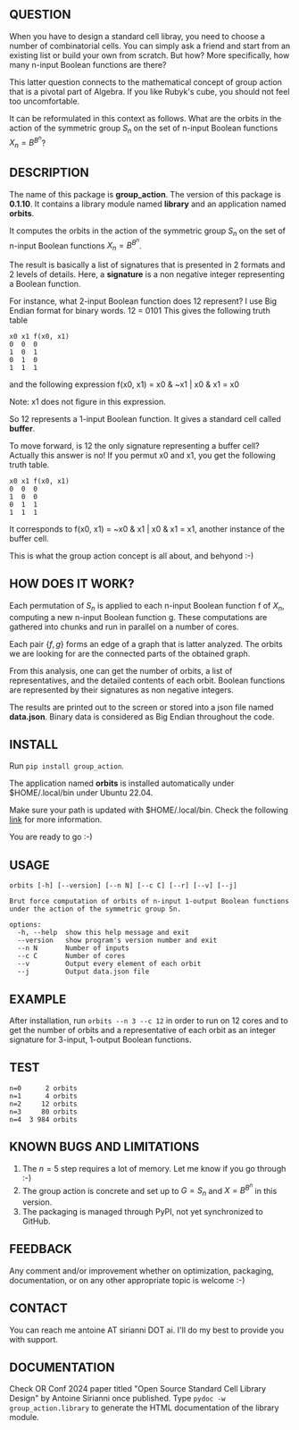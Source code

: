 ## QUESTION
When you have to design a standard cell libray, you need to choose a number of combinatorial cells.
You can simply ask a friend and start from an existing list or build your own from scratch.
But how? More specifically, how many n-input Boolean functions are there?

This latter question connects to the mathematical concept of group action that is a pivotal part of Algebra.
If you like Rubyk's cube, you should not feel too uncomfortable.

It can be reformulated in this context as follows.
What are the orbits in the action of the symmetric group $S_n$ on the set of n-input Boolean functions $X_n=B^{B^n}$?

## DESCRIPTION
The name of this package is **group_action**.
The version of this package is **0.1.10**.
It contains a library module named **library** and an application named **orbits**.

It computes the orbits in the action of the symmetric group $S_n$ on the set of n-input Boolean functions $X_n=B^{B^n}$.

The result is basically a list of signatures that is presented in 2 formats and 2 levels of details.
Here, a **signature** is a non negative integer representing a Boolean function.

For instance, what 2-input Boolean function does 12 represent?
I use Big Endian format for binary words.
12 = 0101
This gives the following truth table
```
x0 x1 f(x0, x1)
0  0  0
1  0  1
0  1  0
1  1  1
```
and the following expression
f(x0, x1) = x0 & ~x1 | x0 & x1 = x0

Note: x1 does not figure in this expression.

So 12 represents a 1-input Boolean function.
It gives a standard cell called **buffer**.

To move forward, is 12 the only signature representing a buffer cell?
Actually this answer is no!
If you permut x0 and x1, you get the following truth table.
```
x0 x1 f(x0, x1)
0  0  0
1  0  0
0  1  1
1  1  1
```
It corresponds to f(x0, x1) = ~x0 & x1 | x0 & x1 = x1, another instance of the buffer cell.

This is what the group action concept is all about, and behyond :-)

## HOW DOES IT WORK?
Each permutation of $S_n$ is applied to each n-input Boolean function f of $X_n$, computing a new n-input Boolean function g.
These computations are gathered into chunks and run in parallel on a number of cores.

Each pair $\lbrace f, g \rbrace$ forms an edge of a graph that is latter analyzed.
The orbits we are looking for are the connected parts of the obtained graph.

From this analysis, one can get the number of orbits, a list of representatives, and the detailed contents of each orbit.
Boolean functions are represented by their signatures as non negative integers.

The results are printed out to the screen or stored into a json file named **data.json**.
Binary data is considered as Big Endian throughout the code.

## INSTALL
Run ```pip install group_action```.

The application named **orbits** is installed automatically under $HOME/.local/bin under Ubuntu 22.04.

Make sure your path is updated with $HOME/.local/bin.
Check the following [link](https://askubuntu.com/questions/1144231/home-local-bin-not-in-path-for-ubuntu-19-04) for more information. 

You are ready to go :-)

## USAGE
```
orbits [-h] [--version] [--n N] [--c C] [--r] [--v] [--j]

Brut force computation of orbits of n-input 1-output Boolean functions under the action of the symmetric group Sn.

options:
  -h, --help  show this help message and exit
  --version   show program's version number and exit
  --n N       Number of inputs
  --c C       Number of cores
  --v         Output every element of each orbit
  --j         Output data.json file
```

## EXAMPLE
After installation, run ```orbits --n 3 --c 12``` in order to run on 12 cores and to get the number of orbits and a representative of each orbit as an integer signature for 3-input, 1-output Boolean functions.

## TEST
```
n=0      2 orbits
n=1      4 orbits
n=2     12 orbits
n=3     80 orbits
n=4  3 984 orbits
```
## KNOWN BUGS AND LIMITATIONS
1. The $n=5$ step requires a lot of memory. Let me know if you go through :-)
2. The group action is concrete and set up to $G=S_n$ and $X=B^{B^n}$ in this version.
3. The packaging is managed through PyPI, not yet synchronized to GitHub.

## FEEDBACK
Any comment and/or improvement whether on optimization, packaging, documentation, or on any other appropriate topic is welcome :-)

## CONTACT
You can reach me antoine AT sirianni DOT ai.
I'll do my best to provide you with support.

## DOCUMENTATION
Check OR Conf 2024 paper titled "Open Source Standard Cell Library Design" by Antoine Sirianni once published.
Type ```pydoc -w group_action.library``` to generate the HTML documentation of the library module.
